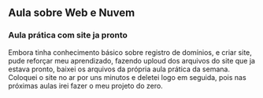 ## Aula sobre Web e Nuvem 
### Aula prática com site ja pronto
Embora tinha conhecimento básico sobre registro de domínios, e criar site, pude reforçar meu aprendizado, fazendo uploud dos arquivos do site que ja estava pronto, baixei os arquivos da própria aula prática da semana. Coloquei o site no ar por uns minutos e deletei logo em seguida, pois nas próximas aulas irei fazer o meu projeto do zero.
